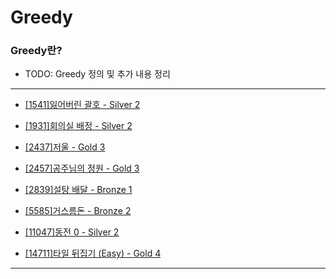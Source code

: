 # Greedy

### Greedy란?

  - TODO: Greedy 정의 및 추가 내용 정리

---

  - [[1541]잃어버린 괄호 - Silver 2](https://github.com/firemancha/Algorithm/tree/main/Baekjoon/Greedy/%5B1541%5D%EC%9E%83%EC%96%B4%EB%B2%84%EB%A6%B0%20%EA%B4%84%ED%98%B8)

  - [[1931]회의실 배정 - Silver 2](https://github.com/firemancha/Algorithm/tree/main/Baekjoon/Greedy/%5B1931%5D%ED%9A%8C%EC%9D%98%EC%8B%A4%20%EB%B0%B0%EC%A0%95)

  - [[2437]저울 - Gold 3](https://github.com/firemancha/Algorithm/tree/main/Baekjoon/Greedy/%5B2437%5D%EC%A0%80%EC%9A%B8)

  - [[2457]공주님의 정원 - Gold 3](https://github.com/firemancha/Algorithm/tree/main/Baekjoon/Greedy/%5B2457%5D%EA%B3%B5%EC%A3%BC%EB%8B%98%EC%9D%98%20%EC%A0%95%EC%9B%90)

  - [[2839]설탕 배달 - Bronze 1](https://github.com/firemancha/Algorithm/tree/main/Baekjoon/Greedy/%5B2839%5D%EC%84%A4%ED%83%95%20%EB%B0%B0%EB%8B%AC)

  - [[5585]거스름돈 - Bronze 2](https://github.com/firemancha/Algorithm/tree/main/Baekjoon/Greedy/%5B5585%5D%EA%B1%B0%EC%8A%A4%EB%A6%84%EB%8F%88)

  - [[11047]동전 0 - Silver 2](https://github.com/firemancha/Algorithm/tree/main/Baekjoon/Greedy/%5B11047%5D%EB%8F%99%EC%A0%84%200)

  - [[14711]타일 뒤집기 (Easy) - Gold 4](https://github.com/firemancha/Algorithm/tree/main/Baekjoon/Greedy/%5B14711%5D%ED%83%80%EC%9D%BC%20%EB%92%A4%EC%A7%91%EA%B8%B0%20(Easy))

---